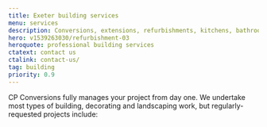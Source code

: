 ```yaml
---
title: Exeter building services
menu: services
description: Conversions, extensions, refurbishments, kitchens, bathrooms and carpentry services offered throughout Exeter and Devon.
hero: v1539263030/refurbishment-03
heroquote: professional building services
ctatext: contact us
ctalink: contact-us/
tag: building
priority: 0.9
---
```


CP Conversions fully manages your project from day one. We undertake most types of building, decorating and landscaping work, but regularly-requested projects include:
